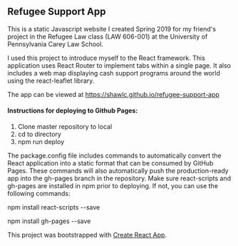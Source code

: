 
## Refugee Support App

This is a static Javascript website I created Spring 2019 for my friend's project in the Refugee Law class (LAW 606-001) at the University of Pennsylvania Carey Law School. 

I used this project to introduce myself to the React framework. This application uses React Router to implement tabs within a single page. It also includes a web map displaying cash support programs around the world using the react-leaflet library.

The app can be viewed at https://shawlc.github.io/refugee-support-app

#### Instructions for deploying to Github Pages:

1. Clone master repository to local
2. cd to directory
3. npm run deploy

The package.config file includes commands to automatically convert the React application into a static format that can be consumed by GitHub Pages. These commands will also automatically push the production-ready app into the gh-pages branch in the repository. 
Make sure react-scripts and gh-pages are installed in npm prior to deploying. If not, you can use the following commands:

npm install react-scripts --save

npm install gh-pages --save

This project was bootstrapped with [Create React App](https://github.com/facebook/create-react-app).
